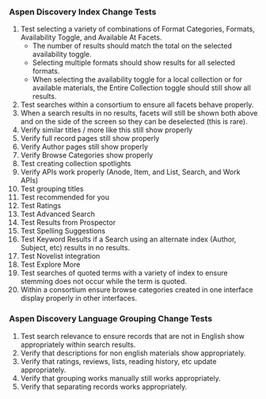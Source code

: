 ### Aspen Discovery Index Change Tests
1. Test selecting a variety of combinations of Format Categories, Formats, Availability Toggle, and Available At Facets.  
   - The number of results should match the total on the selected availability toggle. 
   - Selecting multiple formats should show results for all selected formats. 
   - When selecting the availability toggle for a local collection or for available materials, the Entire Collection toggle should still show all results. 
2. Test searches within a consortium to ensure all facets behave properly. 
3. When a search results in no results, facets will still be shown both above and on the side of the screen so they can be deselected (this is rare).
4. Verify similar titles / more like this still show properly
5. Verify full record pages still show properly
6. Verify Author pages still show properly
7. Verify Browse Categories show properly
8. Test creating collection spotlights
9. Verify APIs work properly (Anode, Item, and List, Search, and Work APIs)
10. Test grouping titles
11. Test recommended for you
12. Test Ratings
13. Test Advanced Search 
14. Test Results from Prospector
15. Test Spelling Suggestions
16. Test Keyword Results if a Search using an alternate index (Author, Subject, etc) results in no results.
17. Test Novelist integration
18. Test Explore More
19. Test searches of quoted terms with a variety of index to ensure stemming does not occur while the term is quoted. 
20. Within a consortium ensure browse categories created in one interface display properly in other interfaces. 
### Aspen Discovery Language Grouping Change Tests
1. Test search relevance to ensure records that are not in English show appropriately within search results. 
2. Verify that descriptions for non english materials show appropriately. 
3. Verify that ratings, reviews, lists, reading history, etc update appropriately.
4. Verify that grouping works manually still works appropriately. 
5. Verify that separating records works appropriately. 